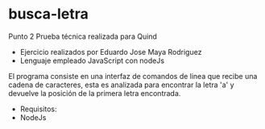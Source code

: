 # busca-letra

Punto 2 Prueba técnica realizada para Quind
 * Ejercicio realizados por Eduardo Jose Maya Rodriguez
 * Lenguaje empleado JavaScript con nodeJs
 
 El programa consiste en una interfaz de comandos de linea que recibe una cadena de caracteres, esta es analizada para encontrar la letra 'a' y devuelve la posición de la primera letra encontrada.
 
 - Requisitos:
  - NodeJs
